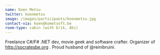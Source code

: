```yaml
---
name: Koen Metsu
twitter: koenmetsu
image: /images/participants/koenmetsu.jpg
contact-via: koen@kometsoft.be
room-type: cabin (with Erik, Aki)
---
```


Freelance C#/F# .NET dev, movie geek and software crafter. Organizer of http://socratesbe.org . Proud husband of @reinibruini.
